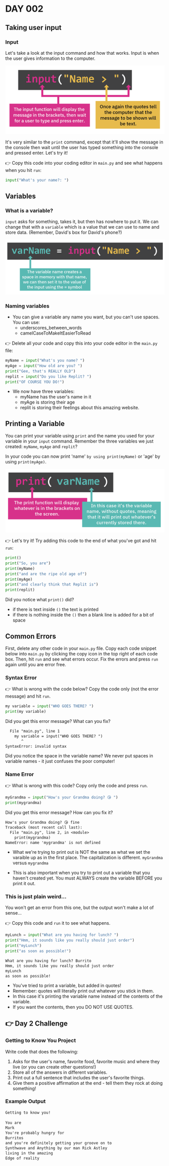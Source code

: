 # DAY 002

## Taking user input

### Input

Let's take a look at the input command and how that works. Input is when the user gives information to the computer.

![input statement](image.png)

It's very similar to the `print` command, except that it'll show the message in the console then wait until the user has typed something into the console and pressed enter. Let's try it!

👉 Copy this code into your coding editor in `main.py` and see what happens when you hit `run`:

```python
input("What's your name?: ")
```

## Variables

### What is a variable?
`input` asks for something, takes it, but then has nowhere to put it. We can change that with a `variable` which is a value that we can use to name and store data. (Remember, David's box for David's phone?)

![variable](image-1.png)

### Naming variables

- You can give a variable any name you want, but you can't use spaces. You can use:
  - underscores_between_words
  - camelCaseToMakeItEasierToRead

👉 Delete all your code and copy this into your code editor in the `main.py` file:

```python
myName = input("What's you name? ")
myAge = input("How old are you? ")
print("Gee, that's REALLY OLD")
replit = input("Do you like Replit? ")
print("OF COURSE YOU DO!")
```

- We now have three variables:
  - myName has the user's name in it
  - myAge is storing their age
  - replit is storing their feelings about this amazing website.


## Printing a Variable

You can print your variable using `print` and the name you used for your variable in your `input` command. Remember the three variables we just created: `myName`, `myAge` and `replit`?

In your code you can now print 'name' `by using print(myName)` or 'age' by using `print(myAge)`.

![print variable](image-2.png)

👉 Let's try it! Try adding this code to the end of what you've got and hit `run`:

```python
print()
print("So, you are")
print(myName)
print("and are the ripe old age of")
print(myAge)
print("and clearly think that Replit is")
print(replit)
```

Did you notice what `print()` did?

- if there is text inside `()` the text is printed
- if there is nothing inside the `()` then a blank line is added for a bit of space


## Common Errors

First, delete any other code in your `main.py` file. Copy each code snippet below into `main.py` by clicking the copy icon in the top right of each code box. Then, hit `run` and see what errors occur. Fix the errors and press `run` again until you are error free.

### Syntax Error

👉 What is wrong with the code below? Copy the code only (not the error message) and hit `run`.

```python
my variable = input("WHO GOES THERE? ")
print(my variable)
```

Did you get this error message? What can you fix?

```
  File "main.py", line 1
    my variable = input("WHO GOES THERE? ")
       ^
SyntaxError: invalid syntax
```
Did you notice the space in the variable name? We never put spaces in variable names - it just confuses the poor computer!

### Name Error

👉 What is wrong with this code? Copy only the code and press `run`.

```python
myGrandma = input("How's your Grandma doing? 😘 ")
print(mygrandma)
```

Did you get this error message? How can you fix it?

```
How's your Grandma doing? 😘 fine
Traceback (most recent call last):
  File "main.py", line 2, in <module>
    print(mygrandma)
NameError: name 'mygrandma' is not defined
```
- What we're trying to print out is NOT the same as what we set the varaible up as in the first place. The capitalization is different. `myGrandma` versus `mygrandma`

- This is also important when you try to print out a variable that you haven't created yet. You must ALWAYS create the variable BEFORE you print it out.

### This is just plain weird...

You won't get an error from this one, but the output won't make a lot of sense...

👉 Copy this code and `run` it to see what happens.

```python
myLunch = input("What are you having for lunch? ")
print("Hmm, it sounds like you really should just order")
print("myLunch")
print("as soon as possible!")
```

```
What are you having for lunch? Burrito
Hmm, it sounds like you really should just order
myLunch
as soon as possible!
```

- You've tried to print a variable, but added in quotes!
- Remember: quotes will literally print out whatever you stick in them.
- In this case it's printing the variable name instead of the contents of the variable.
- If you want the contents, then you DO NOT USE QUOTES.


## 👉 Day 2 Challenge

### Getting to Know You Project

Write code that does the following:

1. Asks for the user's name, favorite food, favorite music and where they live (or you can create other questions!)
2. Store all of the answers in different variables.
3. Print out a full sentence that includes the user's favorite things.
4. Give them a positive affirmation at the end - tell them they rock at doing something!

### Example Output

```
Getting to know you!

You are
Mark
You're probably hungry for
Burritos
and you're definitely getting your groove on to
Synthwave and Anything by our man Rick Astley
living in the amazing
Edge of reality
```